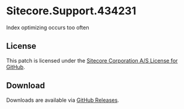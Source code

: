 # Sitecore.Support.434231
Index optimizing occurs too often

## License  
This patch is licensed under the [Sitecore Corporation A/S License for GitHub](https://github.com/sitecoresupport/Sitecore.Support.434231/blob/master/LICENSE).  

## Download  
Downloads are available via [GitHub Releases](https://github.com/sitecoresupport/Sitecore.Support.434231/releases).  
